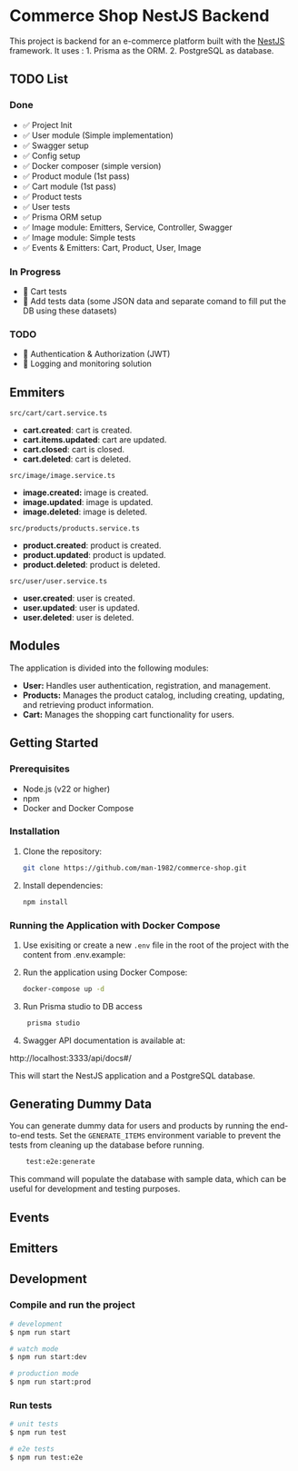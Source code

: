 # Commerce Shop NestJS Backend

This project is backend for an e-commerce platform built with the [NestJS](https://nestjs.com/) framework.
It uses :
    1. Prisma as the ORM. 
    2. PostgreSQL as database.

## TODO List

### Done
- ✅ Project Init
- ✅ User module (Simple implementation)
- ✅ Swagger setup
- ✅ Config setup
- ✅ Docker composer (simple version)
- ✅ Product module (1st pass)
- ✅ Cart module (1st pass)
- ✅ Product tests
- ✅ User tests
- ✅ Prisma ORM setup
- ✅ Image module: Emitters, Service, Controller, Swagger 
- ✅ Image module: Simple tests
- ✅ Events & Emitters: Cart, Product, User, Image

### In Progress

- 🚧 Cart tests
- 🚧 Add tests data (some JSON data and separate comand to fill put the DB using these datasets)

### TODO
- 📝 Authentication & Authorization (JWT)
- 📝 Logging and monitoring solution


## Emmiters

`src/cart/cart.service.ts`
- **cart.created**: cart is created.
- **cart.items.updated**: cart are updated.
- **cart.closed**: cart is closed.
- **cart.deleted**: cart is deleted.

`src/image/image.service.ts`
- **image.created:** image is created.
- **image.updated**:  image is updated.
- **image.deleted**:  image is deleted.

`src/products/products.service.ts`
- **product.created**: product is created.
- **product.updated**: product is updated.
- **product.deleted**: product is deleted.

`src/user/user.service.ts`
- **user.created**: user is created.
- **user.updated**: user is updated.
- **user.deleted**: user is deleted.

## Modules

The application is divided into the following modules:

- **User:** Handles user authentication, registration, and management.
- **Products:** Manages the product catalog, including creating, updating, and retrieving product information.
- **Cart:** Manages the shopping cart functionality for users.

## Getting Started

### Prerequisites

- Node.js (v22 or higher)
- npm
- Docker and Docker Compose

### Installation

1. Clone the repository:
   ```bash
   git clone https://github.com/man-1982/commerce-shop.git
   ```
2. Install dependencies:
   ```bash
   npm install
   ```

### Running the Application with Docker Compose

1. Use exisiting or create a new `.env` file in the root of the project with the content from .env.example:


2.  Run the application using Docker Compose:

    ```bash
    docker-compose up -d
    ```
3. Run Prisma studio to DB access

     ```bash
      prisma studio
    ```

4. Swagger API documentation is available at:

http://localhost:3333/api/docs#/

This will start the NestJS application and a PostgreSQL database.

## Generating Dummy Data

You can generate dummy data for users and products by running the end-to-end tests. Set the `GENERATE_ITEMS` environment variable to prevent the tests from cleaning up the database before running.

```bash
    test:e2e:generate 
```
This command will populate the database with sample data, which can be useful for development and testing purposes.

## Events


## Emitters




## Development

### Compile and run the project

```bash
# development
$ npm run start

# watch mode
$ npm run start:dev

# production mode
$ npm run start:prod
```

### Run tests

```bash
# unit tests
$ npm run test

# e2e tests
$ npm run test:e2e
```